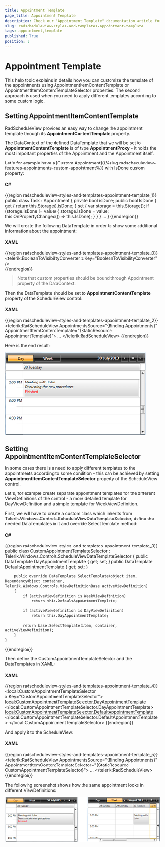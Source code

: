 ```yaml
---
title: Appointment Template
page_title: Appointment Template
description: Check our "Appointment Template" documentation article for the RadScheduleView WPF control.
slug: radscheduleview-styles-and-templates-appointment-template
tags: appointment,template
published: True
position: 1
---
```


# Appointment Template

This help topic explains in details how you can customize the template of the appointments using AppointmentItemContentTemplate or AppointmentItemContentTemplateSelector properties. The second approach is used when you need to apply different templates according to some custom logic.

## Setting AppointmentItemContentTemplate

RadScheduleView provides an easy way to change the appointment template through its __AppointmentContentTemplate__ property.

The DataContext of the defined DataTemplate that we will be set to __AppointmentContentTemplate__ is of type __AppointmentProxy__ - it holds the most important properties of the Appointment and the Appointment itself. 

Let's for example have a [Custom Appointment]({%slug radscheduleview-features-appointments-custom-appointment%}) with IsDone custom property:

#### __C#__

{{region radscheduleview-styles-and-templates-appointment-template_1}}
	public class Task : Appointment
	{
	    private bool isDone;
	    public bool IsDone
	    {
	        get
	        {
	            return this.Storage<Task>().isDone;
	        }
	        set
	        {
	            var storage = this.Storage<Task>();
	            if (storage.isDone != value)
	            {
	                storage.isDone = value;
	                this.OnPropertyChanged(() => this.IsDone);
	            }
	        }
	    }
		...
	}
{{endregion}}

We will create the following DataTemplate in order to show some additional information about the appointment:

#### __XAML__

{{region radscheduleview-styles-and-templates-appointment-template_0}}
	<telerik:BooleanToVisibilityConverter x:Key="BooleanToVisibilityConverter" />
	<DataTemplate x:Key="AppointmentTemplate">
		<StackPanel>
			<TextBlock Text="{Binding Subject}" TextWrapping="Wrap" TextTrimming="WordEllipsis"/>
			<TextBlock Text="{Binding Body}" FontStyle="Italic" TextWrapping="Wrap" TextTrimming="WordEllipsis"/>
			<TextBlock Text="Finished" Foreground="Red" Visibility="{Binding Appointment.IsDone, Converter={StaticResource BooleanToVisibilityConverter}}" />            
		</StackPanel>
	</DataTemplate>
{{endregion}}

>Note that custom properties should be bound through Appointment property of the DataContext.

Then the DataTemplate should be set to __AppointmentContentTemplate__ property of the ScheduleView control:        

#### __XAML__

{{region radscheduleview-styles-and-templates-appointment-template_2}}
	<telerik:RadScheduleView 
			AppointmentsSource="{Binding Appointments}"						
			AppointmentItemContentTemplate="{StaticResource AppointmentTemplate}">
		...
	</telerik:RadScheduleView>
{{endregion}}

Here is the end result:

![radscheduleview appointment template 1](images/radscheduleview_appointment_template_1.png)

## Setting AppointmentItemContentTemplateSelector

In some cases there is a need to apply different templates to the appointments according to some condition - this can be achieved by setting __AppointmentItemContentTemplateSelector__ property of the ScheduleView control.

Let's, for example create separate appointment templates for the different ViewDefinitions of the control - a more detailed template for DayViewDefinition and a simple template for WeekViewDefinition.

First, we will have to create a custom class which inherits from Telerik.Windows.Controls.ScheduleViewDataTemplateSelector, define the needed DataTemplates in it and override SelectTemplate method:

#### __C#__

{{region radscheduleview-styles-and-templates-appointment-template_3}}
	public class CustomAppointmentTemplateSelector : Telerik.Windows.Controls.ScheduleViewDataTemplateSelector
	{
	    public DataTemplate DayAppointmentTemplate { get; set; }
		public DataTemplate DefaultAppointmentTemplate { get; set; }
			
	
		public override DataTemplate SelectTemplate(object item, DependencyObject container, Telerik.Windows.Controls.ViewDefinitionBase activeViewDefinition)
		{
	        if (activeViewDefinition is WeekViewDefinition)
	            return this.DefaultAppointmentTemplate;
	
			if (activeViewDefinition is DayViewDefinition)
				return this.DayAppointmentTemplate;		
	
			return base.SelectTemplate(item, container, activeViewDefinition);
		}
	}
{{endregion}}

Then define the CustomAppointmentTemplateSelector and the DataTemplates in XAML:

#### __XAML__

{{region radscheduleview-styles-and-templates-appointment-template_4}}
	<local:CustomAppointmentTemplateSelector x:Key="CustomAppointmentTemplateSelector">
	    <local:CustomAppointmentTemplateSelector.DayAppointmentTemplate>
	        <DataTemplate>
	            <StackPanel>
	                <TextBlock Text="{Binding Subject}" TextWrapping="Wrap" TextTrimming="WordEllipsis"/>
	                <TextBlock Text="{Binding Body}" TextWrapping="Wrap" TextTrimming="WordEllipsis"/>
	                <TextBlock Text="Finished" Foreground="Red" Visibility="{Binding Appointment.IsDone, Converter={StaticResource BooleanToVisibilityConverter}}" />
	            </StackPanel>
	        </DataTemplate>
	    </local:CustomAppointmentTemplateSelector.DayAppointmentTemplate>
	    <local:CustomAppointmentTemplateSelector.DefaultAppointmentTemplate>
	        <DataTemplate>
	            <TextBlock Text="{Binding Subject}" TextWrapping="Wrap" TextTrimming="WordEllipsis"/>
	        </DataTemplate>
	    </local:CustomAppointmentTemplateSelector.DefaultAppointmentTemplate>
	</local:CustomAppointmentTemplateSelector>
{{endregion}}

And apply it to the ScheduleView:

#### __XAML__

{{region radscheduleview-styles-and-templates-appointment-template_5}}
	<telerik:RadScheduleView 
			AppointmentsSource="{Binding Appointments}"						
			AppointmentItemContentTemplateSelector="{StaticResource CustomAppointmentTemplateSelector}">
			...
	</telerik:RadScheduleView>
{{endregion}}

The following screenshot shows how the same appointment looks in different ViewDefinitions:

![radscheduleview appointment template 2](images/radscheduleview_appointment_template_2.png)